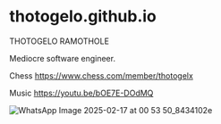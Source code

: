    # thotogelo.github.io
THOTOGELO RAMOTHOLE


Mediocre software engineer.




Chess
https://www.chess.com/member/thotogelx

Music
https://youtu.be/bOE7E-DOdMQ






![WhatsApp Image 2025-02-17 at 00 53 50_8434102e](https://github.com/user-attachments/assets/4538d404-1ac0-4fda-93d9-fb709ff5f4bb)

